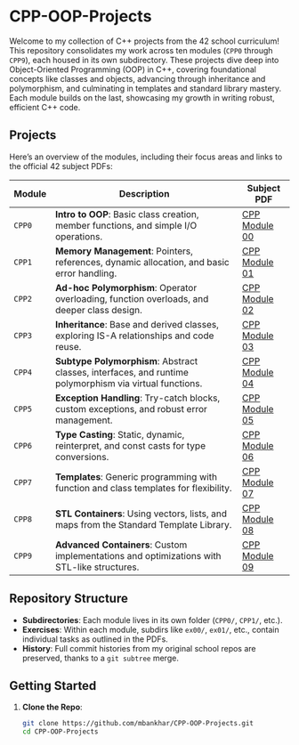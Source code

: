 # CPP-OOP-Projects

Welcome to my collection of C++ projects from the 42 school curriculum! This repository consolidates my work across ten modules (`CPP0` through `CPP9`), each housed in its own subdirectory. These projects dive deep into Object-Oriented Programming (OOP) in C++, covering foundational concepts like classes and objects, advancing through inheritance and polymorphism, and culminating in templates and standard library mastery. Each module builds on the last, showcasing my growth in writing robust, efficient C++ code.

## Projects

Here’s an overview of the modules, including their focus areas and links to the official 42 subject PDFs:

| Module  | Description                                                                 | Subject PDF                                                                 |
|---------|-----------------------------------------------------------------------------|-----------------------------------------------------------------------------|
| `CPP0`  | **Intro to OOP**: Basic class creation, member functions, and simple I/O operations. | [CPP Module 00](https://cdn.intra.42.fr/pdf/pdf/150925/en.subject.pdf)      |
| `CPP1`  | **Memory Management**: Pointers, references, dynamic allocation, and basic error handling. | [CPP Module 01](https://cdn.intra.42.fr/pdf/pdf/150927/en.subject.pdf)      |
| `CPP2`  | **Ad-hoc Polymorphism**: Operator overloading, function overloads, and deeper class design. | [CPP Module 02](https://cdn.intra.42.fr/pdf/pdf/150928/en.subject.pdf)      |
| `CPP3`  | **Inheritance**: Base and derived classes, exploring IS-A relationships and code reuse. | [CPP Module 03](https://cdn.intra.42.fr/pdf/pdf/150930/en.subject.pdf)      |
| `CPP4`  | **Subtype Polymorphism**: Abstract classes, interfaces, and runtime polymorphism via virtual functions. | [CPP Module 04](https://cdn.intra.42.fr/pdf/pdf/150931/en.subject.pdf)      |
| `CPP5`  | **Exception Handling**: Try-catch blocks, custom exceptions, and robust error management. | [CPP Module 05](https://cdn.intra.42.fr/pdf/pdf/150933/en.subject.pdf)      |
| `CPP6`  | **Type Casting**: Static, dynamic, reinterpret, and const casts for type conversions. | [CPP Module 06](https://cdn.intra.42.fr/pdf/pdf/150934/en.subject.pdf)      |
| `CPP7`  | **Templates**: Generic programming with function and class templates for flexibility. | [CPP Module 07](https://cdn.intra.42.fr/pdf/pdf/147953/en.subject.pdf)      |
| `CPP8`  | **STL Containers**: Using vectors, lists, and maps from the Standard Template Library. | [CPP Module 08](https://cdn.intra.42.fr/pdf/pdf/147954/en.subject.pdf)      |
| `CPP9`  | **Advanced Containers**: Custom implementations and optimizations with STL-like structures. | [CPP Module 09](https://cdn.intra.42.fr/pdf/pdf/147958/en.subject.pdf)      |

## Repository Structure
- **Subdirectories**: Each module lives in its own folder (`CPP0/`, `CPP1/`, etc.).
- **Exercises**: Within each module, subdirs like `ex00/`, `ex01/`, etc., contain individual tasks as outlined in the PDFs.
- **History**: Full commit histories from my original school repos are preserved, thanks to a `git subtree` merge.

## Getting Started
1. **Clone the Repo**:
   ```bash
   git clone https://github.com/mbankhar/CPP-OOP-Projects.git
   cd CPP-OOP-Projects
